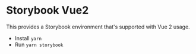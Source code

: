 # Storybook Vue2

This provides a Storybook environment that's supported with Vue 2 usage.

- Install `yarn`
- Run `yarn storybook`


